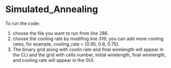 # Simulated_Annealing
To run the code:
1) choose the file you want to run from line 286.
2) choose the cooling rate by modifing line 319; you can add more cooling rates, for example, cooling_rate = [0.95, 0.8, 0.75].
3) The binary grid along with coolin rate and final wirelength will appear in the CLI and the grid with cells number, initial wirelength, final wirelength, and cooling rate will appear in the GUI.
